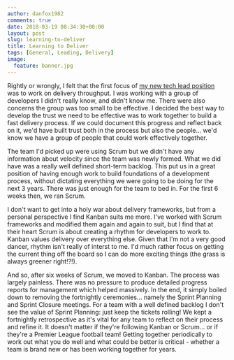```yaml
---
author: danfox1982
comments: true
date: 2018-03-19 08:34:30+00:00
layout: post
slug: learning-to-deliver
title: Learning to Deliver
tags: [General, Leading, Delivery]
image:
  feature: banner.jpg
---
```


Rightly or wrongly, I felt that the first focus of [my new tech lead position](/2018/01/21/learning-to-lead) was to work on delivery throughput.  I was working with a group of developers I didn't really know, and didn't know me.  There were also concerns the group was too small to be effective.  I decided the best way to develop the trust we need to be effective was to work together to build a fast delivery process.  If we could document this progress and reflect back on it, we'd have built trust both in the process but also the people... we'd know we have a group of people that could work effectively together.

The team I'd picked up were using Scrum but we didn't have any information about velocity since the team was newly formed. What we did have was a really well defined short-term backlog.  This put us in a great position of having enough work to build foundations of a development process, without dictating everything we were going to be doing for the next 3 years.  There was just enough for the team to bed in.  For the first 6 weeks then, we ran Scrum.

I don't want to get into a holy war about delivery frameworks, but from a personal perspective I find Kanban suits me more.  I've worked with Scrum frameworks and modified them again and again to suit, but I find that at their heart Scrum is about creating a rhythm for developers to work to.  Kanban values delivery over everything else.  Given that I'm not a very good dancer, rhythm isn't really of interst to me.  I'd much rather focus on getting the current thing off the board so I can do more exciting things (the grass is always greener right!?!).

And so, after six weeks of Scrum, we moved to Kanban.  The process was largely painless.  There was no pressure to produce detailed progress reports for management which helped massively.  In the end, it simply boiled down to removing the fortnightly ceremonies... namely the Sprint Planning and Sprint Closure meetings.  For a team with a well defined backlog I don't see the value of Sprint Planning: just keep the tickets rolling!  We kept a fortnightly retrospective as it's vital for any team to reflect on their process and refine it.  It doesn't matter if they're following Kanban or Scrum... or if they're a Premier League football team!  Getting together periodically to work out what you do well and what could be better is critical - whether a team is brand new or has been working together for years.
